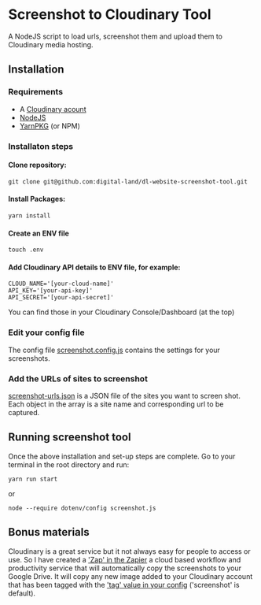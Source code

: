 # Screenshot to Cloudinary Tool
A NodeJS script to load urls, screenshot them and upload them to Cloudinary media hosting.

## Installation

### Requirements

- A [Cloudinary acount](https://cloudinary.com/)
- [NodeJS](https://nodejs.org/)
- [YarnPKG](https://yarnpkg.com/) (or NPM)

### Installaton steps

#### Clone repository: 

```
git clone git@github.com:digital-land/dl-website-screenshot-tool.git
```

#### Install Packages: 

```
yarn install
```

#### Create an ENV file

```
touch .env
```
#### Add Cloudinary API details to ENV file, for example:

```
CLOUD_NAME='[your-cloud-name]'
API_KEY='[your-api-key]'
API_SECRET='[your-api-secret]'
```

You can find those in your Cloudinary Console/Dashboard (at the top)

### Edit your config file

The config file [screenshot.config.js](screenshot.config.js) contains the settings for your screenshots.

### Add the URLs of sites to screenshot

[screenshot-urls.json](screenshot-urls.json) is a JSON file of the sites you want to screen shot. Each object in the array is a site name and corresponding url to be captured.

## Running screenshot tool

Once the above installation and set-up steps are complete. Go to your terminal in the root directory and run:

```
yarn run start
```

or

```
node --require dotenv/config screenshot.js
```

## Bonus materials

Cloudinary is a great service but it not always easy for people to access or use. So I have created a ['Zap' in the Zapier](https://zapier.com/shared/da2592b8b4214de353282f450e6701ba03e54cd2) a cloud based workflow and productivity service that will automatically copy the screenshots to your Google Drive. It will copy any new image added to your Cloudinary account that has been tagged with the ['tag' value in your config](https://github.com/digital-land/dl-website-screenshot-tool/blob/e1a69cd3ee30cd063748919e24d4633800fb438b/screenshot.config.js#L12) ('screenshot' is default).

